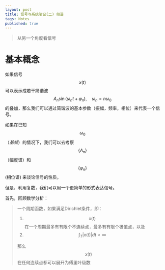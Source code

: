 ```yaml
---
layout: post
title: 信号与系统笔记(二) 频谱
tags: Notes
published: true
---
```


> 从另一个角度看信号 

# 基本概念

如果信号 $$x(t)$$ 可以表示成若干简谐波
$$
    A_n \sin(\omega_n t + \varphi_n), \quad \omega_n = n\omega_0
$$
的叠加，那么我们可以通过简谐波的基本参数（振幅，频率，相位）来代表一个信号。

如果在已知 $$\omega_0$$ （*基频*）的情况下，我们可以去考察
$$\{A_n\}$$ （幅度谱）和 $$\{\varphi_n\}$$ (相位谱) 来谈论信号的性质。

但是，利用复数，我们可以用一个更简单的形式表达信号。

首先，回顾数学分析：
> 一个周期函数，如果满足Dirichlet条件，即：
>
> 1. $$x(t)$$ 在一个周期最多有有限个不连续点，最多有有限个极值点，以及
> 2. $$\int_T \vert x(t) \vert dt < \infty$$
>
> 那么 $$x(t)$$ 在任何连续点都可以展开为傅里叶级数

